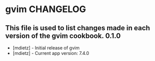 gvim CHANGELOG
==========================

This file is used to list changes made in each version of the gvim cookbook.
0.1.0
-----
- [mdietz] - Initial release of gvim
- [mdietz] - Current app version: 7.4.0